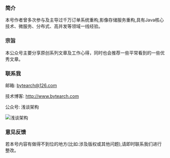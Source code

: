 ### 简介
   本号作者曾多次参与及主导过千万订单系统重构,影像存储服务重构,具有Java核心技术、微服务、分布式、高并发等领域一线经验。
  

### 宗旨

​	本公众号主要分享原创系列文章及工作心得，同时也会推荐一些平常看到的一些优秀文章。

### 联系我

邮箱: bytearch@126.com

技术博客: http://www.bytearch.com

公众号: 浅谈架构 

![浅谈架构](http://storage.bytearch.com/images/qrcode_demo_bytearch.jpg)

### 意见反馈

若本号内容有做得不到位的地方(比如:涉及版权或其他问题),请即时联系我们进行整改。